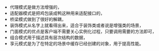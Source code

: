 - 代理模式是做方法增强的，
- 适配器模式是把鸡包装成鸭这种用来适配接口的，
- 桥梁模式做到了很好的解耦，
- 装饰模式从名字上就看得出来，适合于装饰类或者说是增强类的场景，
- 门面模式的优点是客户端不需要关心实例化过程，只要调用需要的方法即可，
- 组合模式用于描述具有层次结构的数据，
- 享元模式是为了在特定的场景中缓存已经创建的对象，用于提高性能。